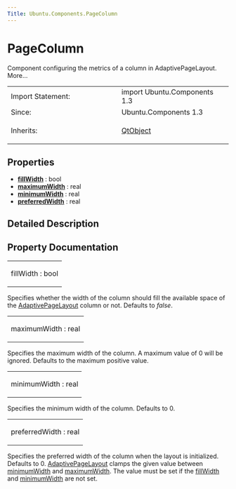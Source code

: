 ```yaml
---
Title: Ubuntu.Components.PageColumn
---
```

        
PageColumn
==========

<span class="subtitle"></span>
Component configuring the metrics of a column in AdaptivePageLayout. More...

<table>
<colgroup>
<col width="50%" />
<col width="50%" />
</colgroup>
<tbody>
<tr class="odd">
<td>Import Statement:</td>
<td>import Ubuntu.Components 1.3</td>
</tr>
<tr class="even">
<td>Since:</td>
<td>Ubuntu.Components 1.3</td>
</tr>
<tr class="odd">
<td>Inherits:</td>
<td><p><a href="../sdk-14.10/QtQml.QtObject.md">QtObject</a></p></td>
</tr>
</tbody>
</table>

<span id="properties"></span>
Properties
----------

-   ****[fillWidth](#fillWidth-prop)**** : bool
-   ****[maximumWidth](#maximumWidth-prop)**** : real
-   ****[minimumWidth](#minimumWidth-prop)**** : real
-   ****[preferredWidth](#preferredWidth-prop)**** : real

<span id="details"></span>
Detailed Description
--------------------

Property Documentation
----------------------

<table>
<colgroup>
<col width="100%" />
</colgroup>
<tbody>
<tr class="odd">
<td><p><span id="fillWidth-prop"></span><span class="name">fillWidth</span> : <span class="type">bool</span></p></td>
</tr>
</tbody>
</table>

Specifies whether the width of the column should fill the available space of the [AdaptivePageLayout](../Ubuntu.Components.AdaptivePageLayout.md) column or not. Defaults to *false*.

<table>
<colgroup>
<col width="100%" />
</colgroup>
<tbody>
<tr class="odd">
<td><p><span id="maximumWidth-prop"></span><span class="name">maximumWidth</span> : <span class="type">real</span></p></td>
</tr>
</tbody>
</table>

Specifies the maximum width of the column. A maximum value of 0 will be ignored. Defaults to the maximum positive value.

<table>
<colgroup>
<col width="100%" />
</colgroup>
<tbody>
<tr class="odd">
<td><p><span id="minimumWidth-prop"></span><span class="name">minimumWidth</span> : <span class="type">real</span></p></td>
</tr>
</tbody>
</table>

Specifies the minimum width of the column. Defaults to 0.

<table>
<colgroup>
<col width="100%" />
</colgroup>
<tbody>
<tr class="odd">
<td><p><span id="preferredWidth-prop"></span><span class="name">preferredWidth</span> : <span class="type">real</span></p></td>
</tr>
</tbody>
</table>

Specifies the preferred width of the column when the layout is initialized. Defaults to 0. [AdaptivePageLayout](../Ubuntu.Components.AdaptivePageLayout.md) clamps the given value between [minimumWidth](#minimumWidth-prop) and [maximumWidth](#maximumWidth-prop). The value must be set if the [fillWidth](#fillWidth-prop) and [minimumWidth](#minimumWidth-prop) are not set.

